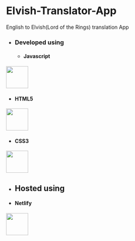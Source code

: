 # Elvish-Translator-App
English to Elvish(Lord of the Rings) translation App 


- ### Developed using 

  - #### Javascript
<img src="https://cdn.worldvectorlogo.com/logos/logo-javascript.svg" width="60" height="60">

  - #### HTML5  
<img src="https://cdn.worldvectorlogo.com/logos/html-5.svg" width="60" height="60">

  - #### CSS3
<img src="https://cdn.worldvectorlogo.com/logos/css-3.svg" width="60" height="60">

- ## Hosted using

 - #### Netlify
<img src="https://cdn.worldvectorlogo.com/logos/netlify.svg" width="60" height="60">
